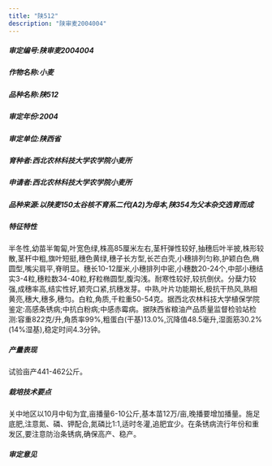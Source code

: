 ```yaml
---
title: "陕512"
description: "陕审麦2004004"
---
```

##### 审定编号:陕审麦2004004

##### 作物名称:小麦

##### 品种名称:陕512

##### 审定年份:2004

##### 审定单位:陕西省

##### 育种者:西北农林科技大学农学院小麦所

##### 申请者:西北农林科技大学农学院小麦所

##### 品种来源:以陕麦150太谷核不育系二代(A2)为母本,陕354为父本杂交选育而成

##### 特征特性
半冬性,幼苗半匍匐,叶宽色绿,株高85厘米左右,茎杆弹性较好,抽穗后叶半披,株形较散,茎杆中粗,旗叶短挺,穗色黄绿,穗子长方型,长芒白壳,小穗排列匀称,护颖白色,椭圆型,嘴尖肩平,脊明显。穗长10-12厘米,小穗排列中密,小穗数20-24个,中部小穗结实3-4粒,穗粒数34-40粒,籽粒椭圆型,腹沟浅。耐寒性较好,较抗倒伏。分蘖力较强,成穗率高,结实性好,颖壳口紧,抗穗发芽。中熟,叶片功能期长,极抗干热风,熟相黄亮,穗大,穗多,穗匀。白粒,角质,千粒重50-54克。据西北农林科技大学植保学院鉴定:高感条锈病;中抗白粉病;中感赤霉病。据陕西省粮油产品质量监督检验站检测:容重822克/升,角质率99%,粗蛋白(干基)13.0%,沉降值48.5毫升,湿面筋30.2%(14%湿基),稳定时间4.3分钟。

##### 产量表现
试验亩产441-462公斤。

##### 栽培技术要点
关中地区以10月中旬为宜,亩播量6-10公斤,基本苗12万/亩,晚播要增加播量。施足底肥,注意氮、磷、钾配合,氮磷比1:1,适时冬灌,追肥宜少。在条锈病流行年份和重发区,要注意防治条锈病,确保高产、稳产。

##### 审定意见

